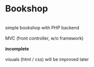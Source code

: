 # Bookshop
<br>simple bookshop with PHP backend<br>
<br>
MVC (front controller, w/o framework)<br>
<br>
<b>incomplete</b><br>
<br>
visuals (html / css) will be improved later
